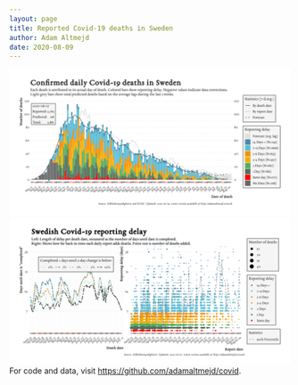 ```yaml
---
layout: page
title: Reported Covid-19 deaths in Sweden
author: Adam Altmejd
date: 2020-08-09
---
```


![Graph of Swedish Covid-19 deaths with reporting delay.](deaths_lag_sweden_2020-08-09.png "Swedish Covid-19 deaths.")
![Graph of Swedish Covid-19 reporting delay in daily deaths.](lag_trend_sweden_2020-08-09.png "Trend in Swedish Covid-19 mortality reporting delay.")
For code and data, visit <https://github.com/adamaltmejd/covid>.
